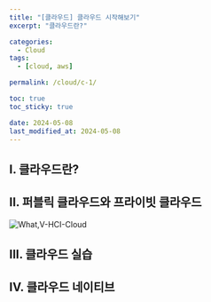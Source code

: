 ```yaml
---
title: "[클라우드] 클라우드 시작해보기"  
excerpt: "클라우드란?"

categories:
  - Cloud
tags:
  - [cloud, aws]

permalink: /cloud/c-1/

toc: true
toc_sticky: true

date: 2024-05-08
last_modified_at: 2024-05-08
---
```


## I. 클라우드란?


## II. 퍼블릭 클라우드와 프라이빗 클라우드


![What,V-HCI-Cloud](https://github.com/user-attachments/assets/b9eb2133-3c82-4646-915b-93a588951dbb)



## III. 클라우드 실습


## IV. 클라우드 네이티브


